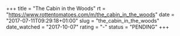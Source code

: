 +++
title = "The Cabin in the Woods"
rt = "https://www.rottentomatoes.com/m/the_cabin_in_the_woods"
date = "2017-07-11T09:29:18+01:00"
slug = "the_cabin_in_the_woods"
date_watched = "2017-10-07"
rating = "-"
status = "PENDING"
+++